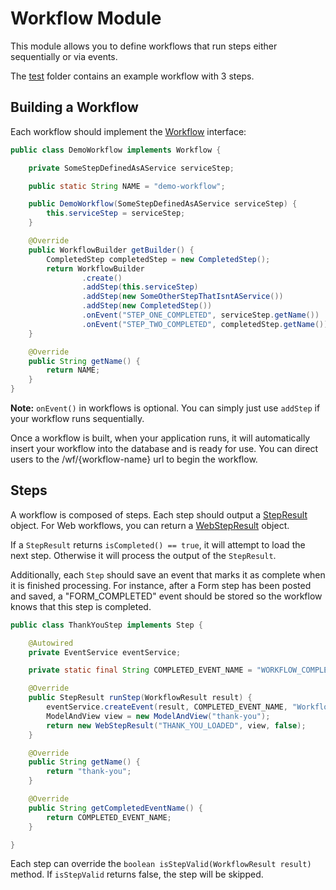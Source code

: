 # Workflow Module

This module allows you to define workflows that run steps either sequentially or via events.

The [test](src/test/example) folder contains an example workflow with 3 steps.

## Building a Workflow

Each workflow should implement the [Workflow](src/main/java/gov/nysed/workflow/Workflow.java) interface:

```java
public class DemoWorkflow implements Workflow {

    private SomeStepDefinedAsAService serviceStep;

    public static String NAME = "demo-workflow";

    public DemoWorkflow(SomeStepDefinedAsAService serviceStep) {
        this.serviceStep = serviceStep;
    }

    @Override
    public WorkflowBuilder getBuilder() {
        CompletedStep completedStep = new CompletedStep();
        return WorkflowBuilder
                .create()
                .addStep(this.serviceStep)
                .addStep(new SomeOtherStepThatIsntAService())
                .addStep(new CompletedStep())
                .onEvent("STEP_ONE_COMPLETED", serviceStep.getName())
                .onEvent("STEP_TWO_COMPLETED", completedStep.getName());
    }

    @Override
    public String getName() {
        return NAME;
    }
}

```
**Note:** `onEvent()` in workflows is optional.  You can simply just use `addStep` if your workflow runs sequentially.  

Once a workflow is built, when your application runs, it will automatically insert your workflow into the database and is ready for use.  You can direct users to the /wf/{workflow-name} url to begin the workflow.

## Steps

A workflow is composed of steps.  Each step should output a [StepResult](src/main/java/gov/nysed/workflow/step/StepResult.java) object.  For Web workflows, you can return a [WebStepResult](src/main/java/gov/nysed/workflow/step/WebStepResult.java) object.

If a `StepResult` returns `isCompleted() == true`, it will attempt to load the next step.  Otherwise it will process the output of the `StepResult`.

Additionally, each `Step` should save an event that marks it as complete when it is finished processing.  For instance, after a Form step has been posted and saved, a "FORM_COMPLETED" event should be stored so the workflow knows that this step is completed.

```java
public class ThankYouStep implements Step {

    @Autowired
    private EventService eventService;

    private static final String COMPLETED_EVENT_NAME = "WORKFLOW_COMPLETED";

    @Override
    public StepResult runStep(WorkflowResult result) {
        eventService.createEvent(result, COMPLETED_EVENT_NAME, "Workflow Completed");
        ModelAndView view = new ModelAndView("thank-you");
        return new WebStepResult("THANK_YOU_LOADED", view, false);
    }

    @Override
    public String getName() {
        return "thank-you";
    }

    @Override
    public String getCompletedEventName() {
        return COMPLETED_EVENT_NAME;
    }

}
```

Each step can override the `boolean isStepValid(WorkflowResult result)` method.  If `isStepValid` returns false, the step will be skipped.